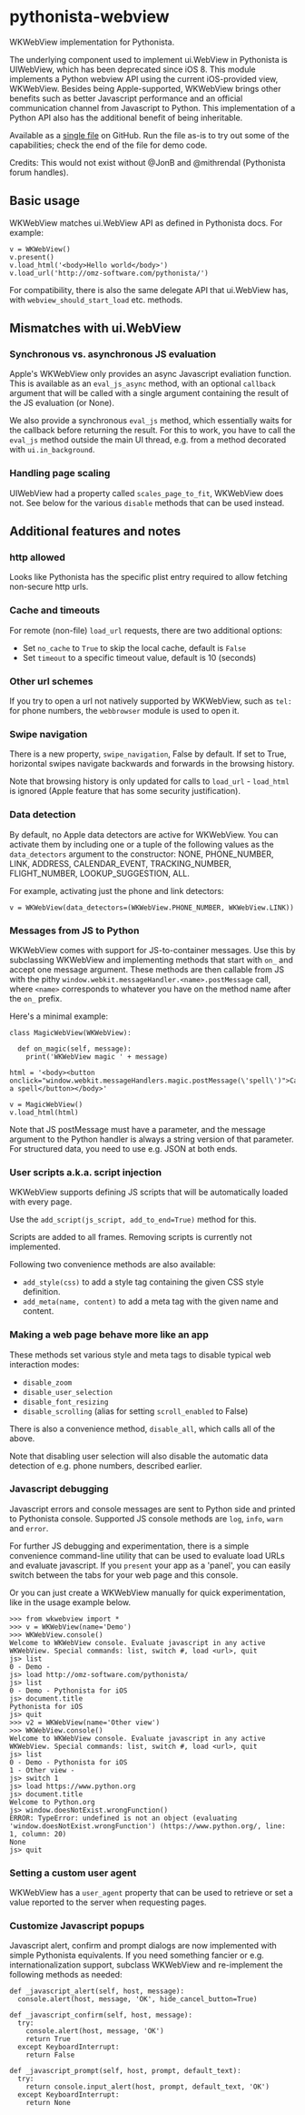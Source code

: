 # pythonista-webview

WKWebView implementation for Pythonista.

The underlying component used to implement  ui.WebView in Pythonista is UIWebView, which has been deprecated since iOS 8. This module implements a Python webview API using the current iOS-provided view, WKWebView. Besides being Apple-supported, WKWebView brings other benefits such as better Javascript performance and an official communication channel from Javascript to Python. This implementation of a Python API also has the additional benefit of being inheritable.

Available as a [single file](https://github.com/mikaelho/youey/blob/master/youey/wkwebview.py) on GitHub. Run the file as-is to try out some of the capabilities; check the end of the file for demo code.

Credits: This would not exist without @JonB and @mithrendal (Pythonista forum handles).

## Basic usage

WKWebView matches ui.WebView API as defined in Pythonista docs. For example:

```
v = WKWebView()
v.present()
v.load_html('<body>Hello world</body>')
v.load_url('http://omz-software.com/pythonista/')
```

For compatibility, there is also the same delegate API that ui.WebView has, with `webview_should_start_load` etc. methods.

## Mismatches with ui.WebView

### Synchronous vs. asynchronous JS evaluation

Apple's WKWebView only provides an async Javascript evaliation function. This is available as an `eval_js_async` method, with an optional `callback` argument that will be called with a single argument containing the result of the JS evaluation (or None).

We also provide a synchronous `eval_js` method, which essentially waits for the callback before returning the result. For this to work, you have to call the `eval_js` method outside the main UI thread, e.g. from a method decorated with `ui.in_background`.

### Handling page scaling

UIWebView had a property called `scales_page_to_fit`, WKWebView does not. See below for the various `disable` methods that can be used instead.

## Additional features and notes

### http allowed

Looks like Pythonista has the specific plist entry required to allow fetching non-secure http urls. 

### Cache and timeouts

For remote (non-file) `load_url` requests, there are two additional options:
  
* Set `no_cache` to `True` to skip the local cache, default is `False`
* Set `timeout` to a specific timeout value, default is 10 (seconds)

### Other url schemes

If you try to open a url not natively supported by WKWebView, such as `tel:` for phone numbers, the `webbrowser` module is used to open it.

### Swipe navigation

There is a new property, `swipe_navigation`, False by default. If set to True, horizontal swipes navigate backwards and forwards in the browsing history.

Note that browsing history is only updated for calls to `load_url` - `load_html` is ignored (Apple feature that has some security justification).

### Data detection

By default, no Apple data detectors are active for WKWebView. You can activate them by including one or a tuple of the following values as the `data_detectors` argument to the constructor: NONE, PHONE_NUMBER, LINK, ADDRESS, CALENDAR_EVENT, TRACKING_NUMBER, FLIGHT_NUMBER, LOOKUP_SUGGESTION, ALL.

For example, activating just the phone and link detectors:
  
    v = WKWebView(data_detectors=(WKWebView.PHONE_NUMBER, WKWebView.LINK))

### Messages from JS to Python

WKWebView comes with support for JS-to-container messages. Use this by subclassing WKWebView and implementing methods that start with `on_` and accept one message argument. These methods are then callable from JS with the pithy `window.webkit.messageHandler.<name>.postMessage` call, where `<name>` corresponds to whatever you have on the method name after the `on_` prefix.

Here's a minimal example:
  
    class MagicWebView(WKWebView):
      
      def on_magic(self, message):
        print('WKWebView magic ' + message)
        
    html = '<body><button onclick="window.webkit.messageHandlers.magic.postMessage(\'spell\')">Cast a spell</button></body>'
    
    v = MagicWebView()
    v.load_html(html)
    
Note that JS postMessage must have a parameter, and the message argument to the Python handler is always a string version of that parameter. For structured data, you need to use e.g. JSON at both ends.

### User scripts a.k.a. script injection

WKWebView supports defining JS scripts that will be automatically loaded with every page. 

Use the `add_script(js_script, add_to_end=True)` method for this.

Scripts are added to all frames. Removing scripts is currently not implemented.

Following two convenience methods are also available:
  
* `add_style(css)` to add a style tag containing the given CSS style definition.
* `add_meta(name, content)` to add a meta tag with the given name and content.

### Making a web page behave more like an app

These methods set various style and meta tags to disable typical web interaction modes:
  
* `disable_zoom`
* `disable_user_selection`
* `disable_font_resizing`
* `disable_scrolling` (alias for setting `scroll_enabled` to False)

There is also a convenience method, `disable_all`, which calls all of the above.

Note that disabling user selection will also disable the automatic data detection of e.g. phone numbers, described earlier.

### Javascript debugging

Javascript errors and console messages are sent to Python side and printed to Pythonista console. Supported JS console methods are `log`, `info`, `warn` and `error`.

For further JS debugging and experimentation, there is a simple convenience command-line utility that can be used to evaluate load URLs and evaluate javascript. If you `present` your app as a 'panel', you can easily switch between the tabs for your web page and this console.

Or you can just create a WKWebView manually for quick experimentation, like in the usage example below. 

    >>> from wkwebview import *
    >>> v = WKWebView(name='Demo')
    >>> WKWebView.console()
    Welcome to WKWebView console. Evaluate javascript in any active WKWebView. Special commands: list, switch #, load <url>, quit
    js> list
    0 - Demo - 
    js> load http://omz-software.com/pythonista/
    js> list
    0 - Demo - Pythonista for iOS
    js> document.title
    Pythonista for iOS
    js> quit
    >>> v2 = WKWebView(name='Other view')
    >>> WKWebView.console()
    Welcome to WKWebView console. Evaluate javascript in any active WKWebView. Special commands: list, switch #, load <url>, quit
    js> list
    0 - Demo - Pythonista for iOS
    1 - Other view - 
    js> switch 1
    js> load https://www.python.org
    js> document.title
    Welcome to Python.org
    js> window.doesNotExist.wrongFunction()
    ERROR: TypeError: undefined is not an object (evaluating 'window.doesNotExist.wrongFunction') (https://www.python.org/, line: 1, column: 20)
    None
    js> quit

### Setting a custom user agent

WKWebView has a `user_agent` property that can be used to retrieve or set a value reported to the server when requesting pages.

### Customize Javascript popups

Javascript alert, confirm and prompt dialogs are now implemented with simple Pythonista equivalents. If you need something fancier or e.g. internationalization support, subclass WKWebView and re-implement the following methods as needed:
  
    def _javascript_alert(self, host, message):
      console.alert(host, message, 'OK', hide_cancel_button=True)
      
    def _javascript_confirm(self, host, message):
      try:
        console.alert(host, message, 'OK')
        return True
      except KeyboardInterrupt:
        return False
      
    def _javascript_prompt(self, host, prompt, default_text):
      try:
        return console.input_alert(host, prompt, default_text, 'OK')
      except KeyboardInterrupt:
        return None
